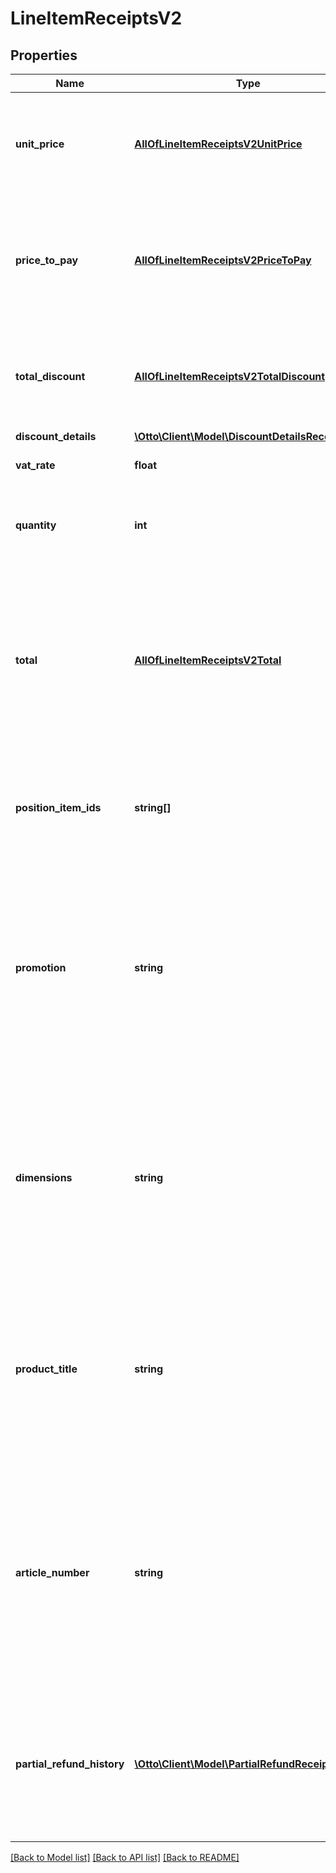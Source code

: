 # LineItemReceiptsV2

## Properties
Name | Type | Description | Notes
------------ | ------------- | ------------- | -------------
**unit_price** | [**AllOfLineItemReceiptsV2UnitPrice**](AllOfLineItemReceiptsV2UnitPrice.md) | The original unit gross price for a single item of this position before discount. Always displayed positively. | 
**price_to_pay** | [**AllOfLineItemReceiptsV2PriceToPay**](AllOfLineItemReceiptsV2PriceToPay.md) | The billed unit gross price for a single position item of this position after discount (if there is any). Always displayed positively. | 
**total_discount** | [**AllOfLineItemReceiptsV2TotalDiscount**](AllOfLineItemReceiptsV2TotalDiscount.md) | The total amount of discount of this lineItem (&#x3D; discount per item * qantity). Values are always positive. | [optional] 
**discount_details** | [**\Otto\Client\Model\DiscountDetailsReceiptsV2**](DiscountDetailsReceiptsV2.md) |  | [optional] 
**vat_rate** | **float** | The vat rate applicable for this position | 
**quantity** | **int** | Number of position items of this product billed or refunded with this receipt | 
**total** | [**AllOfLineItemReceiptsV2Total**](AllOfLineItemReceiptsV2Total.md) | Total gross price of this position.In case of purchase receipts it&#x27;s calculated out of unit price and quantity.In case of refund or partial refund receipts, it&#x27;s the granted price.Always displayed positively. | 
**position_item_ids** | **string[]** | List of all position item ids of the order billed or reimbursed. In case of refund receipts the list can be empty. | 
**promotion** | **string** | Promotion code, that together with the articleNumber it is shown as \&quot;article number\&quot; on the product detail page at the time of ordering. It&#x27;s part of the unique description of an ordered product on a receipt. | 
**dimensions** | **string** | Characteristics of a product like color, size or extension separated by commas.Shown on the product detail page when choosing the product. It&#x27;s part of the unique description of an ordered product on a receipt. | 
**product_title** | **string** | Short description of the ordered product shown on the product detail page at the time of ordering. It&#x27;s part of the unique description of an ordered product on a receipt. | 
**article_number** | **string** | External identifier of the product, together with the promotion it is shown as \&quot;article number\&quot; on the product detail page at the time of ordering. It&#x27;s part of the unique description of an ordered product on a receipt. | 
**partial_refund_history** | [**\Otto\Client\Model\PartialRefundReceiptsV2[]**](PartialRefundReceiptsV2.md) | List of all partial refunds that were processed for different position items. In case there were no prior partial reimbursements, then this section will not be available. | [optional] 

[[Back to Model list]](../../README.md#documentation-for-models) [[Back to API list]](../../README.md#documentation-for-api-endpoints) [[Back to README]](../../README.md)

